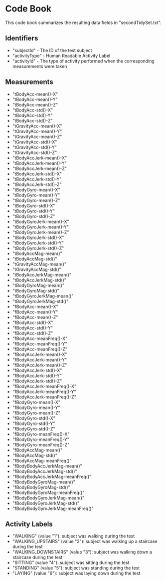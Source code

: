 # Code Book
This code book summarizes the resulting data fields in "secondTidySet.txt".

## Identifiers

* "subjectId" - The ID of the test subject
* "activityType" - Human Readable Activity Label
* "activityId" - The type of activity performed when the corresponding measurements were taken

## Measurements

   *  "tBodyAcc-mean()-X"
   *  "tBodyAcc-mean()-Y"
   *  "tBodyAcc-mean()-Z"
   *  "tBodyAcc-std()-X"
   *  "tBodyAcc-std()-Y"
   *  "tBodyAcc-std()-Z"
   *  "tGravityAcc-mean()-X"
   *  "tGravityAcc-mean()-Y"
   *  "tGravityAcc-mean()-Z"
   *  "tGravityAcc-std()-X"
   *  "tGravityAcc-std()-Y"
   *  "tGravityAcc-std()-Z"
   *  "tBodyAccJerk-mean()-X"
   *  "tBodyAccJerk-mean()-Y"
   *  "tBodyAccJerk-mean()-Z"
   *  "tBodyAccJerk-std()-X"
   *  "tBodyAccJerk-std()-Y"
   *  "tBodyAccJerk-std()-Z"
   *  "tBodyGyro-mean()-X"
   *  "tBodyGyro-mean()-Y"
   *  "tBodyGyro-mean()-Z"
   *  "tBodyGyro-std()-X"
   *  "tBodyGyro-std()-Y"
   *  "tBodyGyro-std()-Z"
   *  "tBodyGyroJerk-mean()-X"
   *  "tBodyGyroJerk-mean()-Y"
   *  "tBodyGyroJerk-mean()-Z"
   *  "tBodyGyroJerk-std()-X"
   *  "tBodyGyroJerk-std()-Y"
   *  "tBodyGyroJerk-std()-Z"
   *  "tBodyAccMag-mean()"
   *  "tBodyAccMag-std()"
   *  "tGravityAccMag-mean()"
   *  "tGravityAccMag-std()"
   *  "tBodyAccJerkMag-mean()"
   *  "tBodyAccJerkMag-std()"
   *  "tBodyGyroMag-mean()"
   *  "tBodyGyroMag-std()"
   *  "tBodyGyroJerkMag-mean()"
   *  "tBodyGyroJerkMag-std()"
   *  "fBodyAcc-mean()-X"
   *  "fBodyAcc-mean()-Y"
   *  "fBodyAcc-mean()-Z"
   *  "fBodyAcc-std()-X"
   *  "fBodyAcc-std()-Y"
   *  "fBodyAcc-std()-Z"
   *  "fBodyAcc-meanFreq()-X"
   *  "fBodyAcc-meanFreq()-Y"
   *  "fBodyAcc-meanFreq()-Z"
   *  "fBodyAccJerk-mean()-X"
   *  "fBodyAccJerk-mean()-Y"
   *  "fBodyAccJerk-mean()-Z"
   *  "fBodyAccJerk-std()-X"
   *  "fBodyAccJerk-std()-Y"
   *  "fBodyAccJerk-std()-Z"
   *  "fBodyAccJerk-meanFreq()-X"
   *  "fBodyAccJerk-meanFreq()-Y"
   *  "fBodyAccJerk-meanFreq()-Z"
   *  "fBodyGyro-mean()-X"
   *  "fBodyGyro-mean()-Y"
   *  "fBodyGyro-mean()-Z"
   *  "fBodyGyro-std()-X"
   *  "fBodyGyro-std()-Y"
   *  "fBodyGyro-std()-Z"
   *  "fBodyGyro-meanFreq()-X"
   *  "fBodyGyro-meanFreq()-Y"
   *  "fBodyGyro-meanFreq()-Z"
   *  "fBodyAccMag-mean()"
   *  "fBodyAccMag-std()"
   *  "fBodyAccMag-meanFreq()"
   *  "fBodyBodyAccJerkMag-mean()"
   *  "fBodyBodyAccJerkMag-std()"
   *  "fBodyBodyAccJerkMag-meanFreq()"
   *  "fBodyBodyGyroMag-mean()"
   *  "fBodyBodyGyroMag-std()"
   *  "fBodyBodyGyroMag-meanFreq()"
   *  "fBodyBodyGyroJerkMag-mean()"
   *  "fBodyBodyGyroJerkMag-std()"
   *  "fBodyBodyGyroJerkMag-meanFreq()"


## Activity Labels

* "WALKING" (value "1"): subject was walking during the test
* "WALKING_UPSTAIRS" (value "2"): subject was walking up a staircase during the test
* "WALKING_DOWNSTAIRS" (value "3"): subject was walking down a staircase during the test
* "SITTING" (value "4"): subject was sitting during the test
* "STANDING" (value "5"): subject was standing during the test
* "LAYING" (value "6"): subject was laying down during the test
